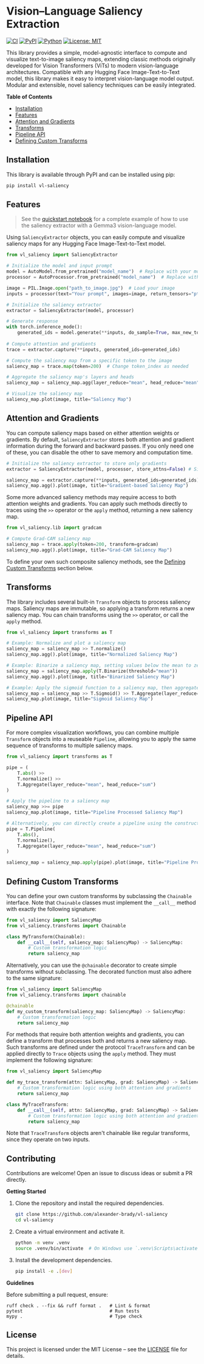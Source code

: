 # Vision–Language Saliency Extraction

[![CI](https://github.com/alexander-brady/vl-saliency/actions/workflows/ci.yml/badge.svg)](https://github.com/alexander-brady/vl-saliency/actions/workflows/ci.yml)
[![PyPI](https://img.shields.io/pypi/v/vl-saliency.svg)](https://pypi.org/project/vl-saliency/)
[![Python](https://img.shields.io/badge/python-≥3.10-purple.svg)](https://www.python.org/)
[![License: MIT](https://img.shields.io/github/license/alexander-brady/vl-saliency.svg)](https://github.com/alexander-brady/vl-saliency/blob/main/LICENSE)

This library provides a simple, model-agnostic interface to compute and visualize text-to-image saliency maps, extending classic methods originally developed for Vision Transformers (ViTs) to modern vision-language architectures. Compatible with any Hugging Face Image-Text-to-Text model, this library makes it easy to interpret vision-language model output. Modular and extensible, novel saliency techniques can be easily integrated.

**Table of Contents**

- [Installation](#installation)
- [Features](#features)
- [Attention and Gradients](#attention-and-gradients)
- [Transforms](#transforms)
- [Pipeline API](#pipeline-api)
- [Defining Custom Transforms](#defining-custom-transforms)

## Installation

This library is available through PyPI and can be installed using pip:

```bash
pip install vl-saliency
```

## Features

> See the [quickstart notebook](notebooks/quickstart.ipynb) for a complete example of how to use the saliency extractor with a Gemma3 vision-language model.

Using `SaliencyExtractor` objects, you can easily compute and visualize saliency maps for any Hugging Face Image-Text-to-Text model.

```python
from vl_saliency import SaliencyExtractor

# Initialize the model and input prompt
model = AutoModel.from_pretrained("model_name")  # Replace with your model name
processor = AutoProcessor.from_pretrained("model_name")  # Replace with your processor name

image = PIL.Image.open("path_to_image.jpg")  # Load your image
inputs = processor(text="Your prompt", images=image, return_tensors="pt")

# Initialize the saliency extractor
extractor = SaliencyExtractor(model, processor)

# Generate response 
with torch.inference_mode():
    generated_ids = model.generate(**inputs, do_sample=True, max_new_tokens=200) 
    
# Compute attention and gradients
trace = extractor.capture(**inputs, generated_ids=generated_ids)

# Compute the saliency map from a specific token to the image
saliency_map = trace.map(token=200)  # Change token_index as needed

# Aggregate the saliency map's layers and heads
saliency_map = saliency_map.agg(layer_reduce="mean", head_reduce="mean")

# Visualize the saliency map
saliency_map.plot(image, title="Saliency Map")
```

## Attention and Gradients

You can compute saliency maps based on either attention weights or gradients. By default, `SaliencyExtractor` stores both attention and gradient information during the forward and backward passes. If you only need one of these, you can disable the other to save memory and computation time.

```python
# Initialize the saliency extractor to store only gradients
extractor = SaliencyExtractor(model, processor, store_attns=False) # Similarly, use store_grads=False to store only attention

saliency_map = extractor.capture(**inputs, generated_ids=generated_ids).map(token=200)
saliency_map.agg().plot(image, title="Gradient-based Saliency Map")
```

Some more advanced saliency methods may require access to both attention weights and gradients. You can apply such methods directly to traces using the `>>` operator or the `apply` method, returning a new saliency map.

```python
from vl_saliency.lib import gradcam

# Compute Grad-CAM saliency map
saliency_map = trace.apply(token=200, transform=gradcam)
saliency_map.agg().plot(image, title="Grad-CAM Saliency Map")
```

To define your own such composite saliency methods, see the [Defining Custom Transforms](#defining-custom-transforms) section below.


## Transforms

The library includes several built-in `Transform` objects to process saliency maps. Saliency maps are immutable, so applying a transform returns a new saliency map. You can chain transforms using the `>>` operator, or call the `apply` method.

```python
from vl_saliency import transforms as T

# Example: Normalize and plot a saliency map
saliency_map = saliency_map >> T.normalize()
saliency_map.agg().plot(image, title="Normalized Saliency Map")

# Example: Binarize a saliency map, setting values below the mean to zero
saliency_map = saliency_map.apply(T.Binarize(threshold="mean"))
saliency_map.agg().plot(image, title="Binarized Saliency Map")

# Example: Apply the sigmoid function to a saliency map, then aggregate across heads and layers
saliency_map = saliency_map >> T.Sigmoid() >> T.Aggregate(layer_reduce="mean", head_reduce="mean")
saliency_map.plot(image, title="Sigmoid Saliency Map")
```

## Pipeline API

For more complex visualization workflows, you can combine multiple `Transform` objects into a reuseable `Pipeline`, allowing you to apply the same sequence of transforms to multiple saliency maps.

```python
from vl_saliency import transforms as T

pipe = (
    T.abs() >>
    T.normalize() >>
    T.Aggregate(layer_reduce="mean", head_reduce="sum")
)

# Apply the pipeline to a saliency map
saliency_map >>= pipe
saliency_map.plot(image, title="Pipeline Processed Saliency Map")

# Alternatively, you can directly create a pipeline using the constructor
pipe = T.Pipeline(
    T.abs(),
    T.normalize(),
    T.Aggregate(layer_reduce="mean", head_reduce="sum")
)

saliency_map = saliency_map.apply(pipe).plot(image, title="Pipeline Processed Saliency Map")
```

## Defining Custom Transforms

You can define your own custom transforms by subclassing the `Chainable` interface. Note that `Chainable` classes must implement the `__call__` method with exactly the following signature:

```python
from vl_saliency import SaliencyMap
from vl_saliency.transforms import Chainable

class MyTransform(Chainable):
    def __call__(self, saliency_map: SaliencyMap) -> SaliencyMap:
        # Custom transformation logic
        return saliency_map
```

Alternatively, you can use the `@chainable` decorator to create simple transforms without subclassing. The decorated function must also adhere to the same signature:

```python
from vl_saliency import SaliencyMap
from vl_saliency.transforms import chainable

@chainable
def my_custom_transform(saliency_map: SaliencyMap) -> SaliencyMap:
    # Custom transformation logic
    return saliency_map
```

For methods that require both attention weights and gradients, you can define a transform that processes both and returns a new saliency map. Such transforms are defined under the protocol `TraceTransform` and can be applied directly to `Trace` objects using the `apply` method. They must implement the following signature:

```python
from vl_saliency import SaliencyMap

def my_trace_transform(attn: SaliencyMap, grad: SaliencyMap) -> SaliencyMap:
    # Custom transformation logic using both attention and gradients
    return saliency_map

class MyTraceTransform:
    def __call__(self, attn: SaliencyMap, grad: SaliencyMap) -> SaliencyMap:
        # Custom transformation logic using both attention and gradients
        return saliency_map
```

Note that `TraceTransform` objects aren't chainable like regular transforms, since they operate on two inputs.

## Contributing

Contributions are welcome! Open an issue to discuss ideas or submit a PR directly.

**Getting Started**

1. Clone the repository and install the required dependencies.

    ```bash
    git clone https://github.com/alexander-brady/vl-saliency
    cd vl-saliency
    ```

2. Create a virtual environment and activate it.

    ```bash
    python -m venv .venv
    source .venv/bin/activate  # On Windows use `.venv\Scripts\activate`
    ```

3. Install the development dependencies.
    ```bash
    pip install -e .[dev]
    ```

**Guidelines**

Before submitting a pull request, ensure:
```
ruff check . --fix && ruff format .   # Lint & format
pytest                                # Run tests
mypy .                                # Type check
```

## License

This project is licensed under the MIT License – see the [LICENSE](LICENSE) file for details.
